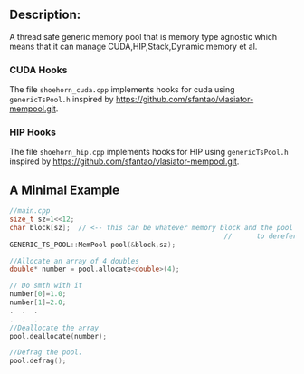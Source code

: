 
## Description: 
A thread safe generic memory pool that is memory type agnostic which means that it can manage CUDA,HIP,Stack,Dynamic memory et al.

### CUDA Hooks
The file ```shoehorn_cuda.cpp``` implements hooks for cuda using ```genericTsPool.h``` inspired by https://github.com/sfantao/vlasiator-mempool.git.

### HIP Hooks
The file ```shoehorn_hip.cpp``` implements hooks for HIP using ```genericTsPool.h``` inspired by https://github.com/sfantao/vlasiator-mempool.git.


## A Minimal Example 
```c++
//main.cpp
size_t sz=1<<12;
char block[sz];  // <-- this can be whatever memory block and the pool will never try 
                                                     //      to dereference it. 
GENERIC_TS_POOL::MemPool pool(&block,sz);

//Allocate an array of 4 doubles
double* number = pool.allocate<double>(4);

// Do smth with it
number[0]=1.0;
number[1]=2.0;
.  .  .
.  .  .
//Deallocate the array
pool.deallocate(number);

//Defrag the pool.
pool.defrag();
```
